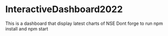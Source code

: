 # InteractiveDashboard2022
This is a dashboard that display latest charts of NSE
Dont forge to run npm install and npm start